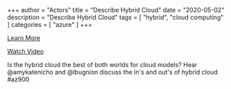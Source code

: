 +++
author = "Actors"
title = "Describe Hybrid Cloud"
date = "2020-05-02"
description = "Describe Hybrid Cloud"
tags = [
    "hybrid",
    "cloud computing"
]
categories = [
    "azure"
]
+++

[Learn More](https://docs.microsoft.com/learn/modules/principles-cloud-computing/4-cloud-deployment-models?WT.mc_id=snackable-social-cxa)

[Watch Video](https://twitter.com/i/status/1258411264532901892)

Is the hybrid cloud the best of both worlds for cloud models? Hear @amykatenicho and @lbugnion discuss the in's and out's of hybrid cloud  #az900